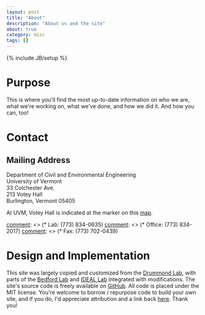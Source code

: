 ```yaml
---
layout: post
title: "About"
description: "About us and the site"
about: true
category: misc
tags: []
---
```

{% include JB/setup %}

<a name="purpose"></a>

# Purpose

This is where you'll find the most up-to-date information on who we are, what we're working on, what we've done, and how we did it. And how you can, too!

<a name="contact"></a>

# Contact

## Mailing Address
Department of Civil and Environmental Engineering<br/>
University of Vermont<br/>
33 Colchester Ave.<br/>
213 Votey Hall<br/>
Burlington, Vermont 05405

At UVM, Votey Hall is indicated at the marker on this [map]. 

[map]: https://www.google.com/maps/place/Votey+Hall/@44.4793743,-73.1988604,19z/data=!4m6!3m5!1s0x4cca7a5c88bf48d7:0x38cb5beebf212c85!8m2!3d44.4793365!4d-73.1981253!16s%2Fg%2F1tdz913x?hl=en&entry=ttu


[comment]: <> (## Phone)
[comment]: <> (* Lab: (773) 834-0635)
[comment]: <> (* Office: (773) 834-2017)
[comment]: <> (* Fax: (773) 702-0439) 


<a name="design"></a>

# Design and Implementation

This site was largely copied and customized from the [Drummond Lab],
with parts of the [Bedford Lab] and [IDEAL Lab] integrated with modifications.
The site's source code is freely available on [GitHub]. All code is placed under the MIT license. 
You're welcome to borrow / repurpose code to build your own site, and if you do, 
I'd appreciate attribution and a link back [here][SEE-About]. Thank you!

[Drummond Lab]: https://drummondlab.org/about.html
[Bedford Lab]: https://bedford.io/
[IDEAL Lab]: https://ideal.umd.edu/about.html
[GitHub]: http://github.com/
[See-About]: /about/

